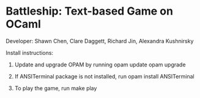 # Battleship: Text-based Game on OCaml

Developer: Shawn Chen, Clare Daggett, Richard Jin, Alexandra Kushnirsky

Install instructions:

1. Update and upgrade OPAM by running 
    opam update
    opam upgrade

2. If ANSITerminal package is not installed, run
    opam install ANSITerminal

3. To play the game, run
    make play
